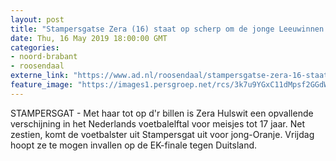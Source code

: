 ```yaml
---
layout: post
title: "Stampersgatse Zera (16) staat op scherp om de jonge Leeuwinnen aan Europese titel te helpen"
date: Thu, 16 May 2019 18:00:00 GMT
categories: 
- noord-brabant 
- roosendaal 
externe_link: "https://www.ad.nl/roosendaal/stampersgatse-zera-16-staat-op-scherp-om-de-jonge-leeuwinnen-aan-europese-titel-te-helpen~abc64d8f/"
feature_image: "https://images1.persgroep.net/rcs/3k7u9YGxC11dMpsf2GGdWnlODzY/diocontent/147579404/_fitwidth/400/?appId=21791a8992982cd8da851550a453bd7f&quality=0.7"
---
```


STAMPERSGAT - Met haar tot op d'r billen is Zera Hulswit een opvallende verschijning in het Nederlands voetbalelftal voor meisjes tot 17 jaar. Net zestien, komt de voetbalster uit Stampersgat uit voor jong-Oranje. Vrijdag hoopt ze te mogen invallen op de EK-finale tegen Duitsland.
